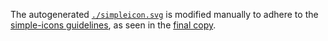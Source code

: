 The autogenerated [`./simpleicon.svg`](./simpleicon.svg) is modified manually to adhere to the [simple-icons guidelines](https://github.com/simple-icons/simple-icons/blob/develop/CONTRIBUTING.md), as seen in the [final copy](./final.svg).